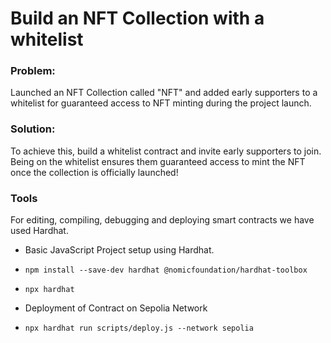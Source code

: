 # Build an NFT Collection with a whitelist

### Problem:

Launched an NFT Collection called "NFT" and added early supporters to a whitelist for guaranteed access to NFT minting during the project launch.

### Solution:

To achieve this, build a whitelist contract and invite early supporters to join. Being on the whitelist ensures them guaranteed access to mint the NFT once the collection is officially launched!

### Tools

For editing, compiling, debugging and deploying smart contracts we have used Hardhat.

- Basic JavaScript Project setup using Hardhat.
- `npm install --save-dev hardhat @nomicfoundation/hardhat-toolbox`
- `npx hardhat`

- Deployment of Contract on Sepolia Network
- `npx hardhat run scripts/deploy.js --network sepolia`
